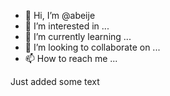 - 👋 Hi, I’m @abeije
- 👀 I’m interested in ...
- 🌱 I’m currently learning ...
- 💞️ I’m looking to collaborate on ...
- 📫 How to reach me ...

<!---
abeije/abeije is a ✨ special ✨ repository because its `README.md` (this file) appears on your GitHub profile.
You can click the Preview link to take a look at your changes.
--->

<!doctype html>
<html>
<p>Just added some text</p>
</html>
